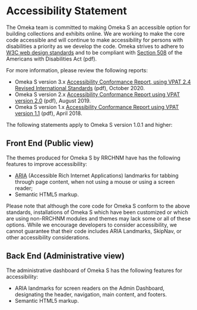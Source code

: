# Accessibility Statement

The Omeka team is committed to making Omeka S an accessible option for building collections and exhibits online. We are working to make the core code accessible and will continue to make accessibility for persons with disabilities a priority as we develop the code. Omeka strives to adhere to [W3C web design standards](http://www.w3.org/standards/) and to be compliant with [Section 508](http://www.section508.gov/) of the Americans with Disabilities Act (pdf).

For more information, please review the following reports:
- Omeka S version 3.x [Accessibility Conformance Report, using VPAT 2.4 Revised International Standards](files/OmekaS3x_ACR.pdf) (pdf), October 2020.
- Omeka S version 2.x [Accessibility Conformance Report using VPAT version 2.0](files/VPAT_OmekaS2-0-1.pdf) (pdf), August 2019.
- Omeka S version 1.x [Accessibility Conformance Report using VPAT version 1.1](files/VPAT2.0-OmekaS1-1.pdf) (pdf), April 2018.

The following statements apply to Omeka S version 1.0.1 and higher:

## Front End (Public view)

The themes produced for Omeka S by RRCHNM have has the following features to improve accessibility:

-   [ARIA](http://www.w3.org/WAI/intro/aria) (Accessible Rich Internet Applications) landmarks for tabbing through page content, when not using a mouse or using a screen reader;
-   Semantic HTML5 markup.

Please note that although the core code for Omeka S conform to the above standards, installations of Omeka S which have been customized or which are using non-RRCHNM modules and themes may lack some or all of these options. While we encourage developers to consider accessibility, we cannot guarantee that their code includes ARIA Landmarks, SkipNav, or other accessibility considerations.

## Back End (Administrative view)

The administrative dashboard of Omeka S has the following features for accessibility:

-   ARIA landmarks for screen readers on the Admin Dashboard, designating the header, navigation, main content, and footers.
-   Semantic HTML5 markup.
